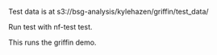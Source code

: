 Test data is at s3://bsg-analysis/kylehazen/griffin/test_data/

Run test with nf-test test.

This runs the griffin demo.